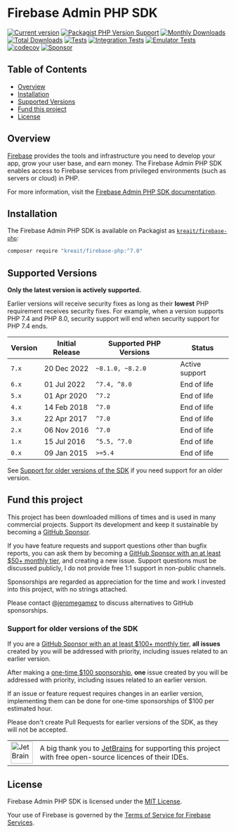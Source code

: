 # Firebase Admin PHP SDK

[![Current version](https://img.shields.io/packagist/v/kreait/firebase-php.svg?logo=composer)](https://packagist.org/packages/kreait/firebase-php)
[![Packagist PHP Version Support](https://img.shields.io/packagist/php-v/kreait/firebase-php)](https://packagist.org/packages/kreait/firebase-php)
[![Monthly Downloads](https://img.shields.io/packagist/dm/kreait/firebase-php.svg)](https://packagist.org/packages/kreait/firebase-php/stats)
[![Total Downloads](https://img.shields.io/packagist/dt/kreait/firebase-php.svg)](https://packagist.org/packages/kreait/firebase-php/stats)
[![Tests](https://github.com/kreait/firebase-php/actions/workflows/tests.yml/badge.svg)](https://github.com/kreait/firebase-php/actions/workflows/tests.yml)
[![Integration Tests](https://github.com/kreait/firebase-php/actions/workflows/integration-tests.yml/badge.svg)](https://github.com/kreait/firebase-php/actions/workflows/integration-tests.yml)
[![Emulator Tests](https://github.com/kreait/firebase-php/actions/workflows/emulator-tests.yml/badge.svg)](https://github.com/kreait/firebase-php/actions/workflows/emulator-tests.yml)
[![codecov](https://codecov.io/gh/kreait/firebase-php/branch/main/graph/badge.svg)](https://codecov.io/gh/kreait/firebase-php)
[![Sponsor](https://img.shields.io/static/v1?logo=GitHub&label=Sponsor&message=%E2%9D%A4&color=ff69b4)](https://github.com/sponsors/jeromegamez)

## Table of Contents

- [Overview](#overview)
- [Installation](#installation)
- [Supported Versions](#supported-versions)
- [Fund this project](#fund-this-project)
- [License](#license)

## Overview

[Firebase](https://firebase.google.com/) provides the tools and infrastructure you need to develop your app, grow your user base, and earn money. The Firebase Admin PHP SDK enables access to Firebase services from privileged environments (such as servers or cloud) in PHP.

For more information, visit the [Firebase Admin PHP SDK documentation](https://firebase-php.readthedocs.io/).


## Installation

The Firebase Admin PHP SDK is available on Packagist as [`kreait/firebase-php`](https://packagist.org/packages/kreait/firebase-php):

```bash
composer require "kreait/firebase-php:^7.0" 
```

## Supported Versions

**Only the latest version is actively supported.**

Earlier versions will receive security fixes as long as their **lowest** PHP requirement receives security fixes. For
example, when a version supports PHP 7.4 and PHP 8.0, security support will end when security support for PHP 7.4 ends.

| Version | Initial Release | Supported PHP Versions | Status                                 |
|---------|-----------------|------------------------|----------------------------------------|
| `7.x`   | 20 Dec 2022     | `~8.1.0, ~8.2.0`       | Active support                         |
| `6.x`   | 01 Jul 2022     | `^7.4, ^8.0`           | End of life                            |
| `5.x`   | 01 Apr 2020     | `^7.2`                 | End of life                            |
| `4.x`   | 14 Feb 2018     | `^7.0`                 | End of life                            |
| `3.x`   | 22 Apr 2017     | `^7.0`                 | End of life                            |
| `2.x`   | 06 Nov 2016     | `^7.0`                 | End of life                            |
| `1.x`   | 15 Jul 2016     | `^5.5, ^7.0`           | End of life                            |
| `0.x`   | 09 Jan 2015     | `>=5.4`                | End of life                            |

See [Support for older versions of the SDK](#support-for-older-versions-of-the-sdk) if you need support for an older version.

## Fund this project

This project has been downloaded millions of times and is used in many commercial projects. Support its development
and keep it sustainable by becoming a [GitHub Sponsor](https://github.com/sponsors/jeromegamez).

If you have feature requests and support questions other than bugfix reports, you can ask them by becoming a 
[GitHub Sponsor with an at least $50+ monthly tier](https://github.com/sponsors/jeromegamez?frequency=recurring),
and creating a new issue. Support questions must be discussed publicly, I do not provide free 1:1 support in non-public
channels.

Sponsorships are regarded as appreciation for the time and work I invested into this project, with no strings attached. 

Please contact [@jeromegamez](https://github.com/jeromegamez) to discuss alternatives to GitHub sponsorships.

### Support for older versions of the SDK

If you are a [GitHub Sponsor with an at least $100+ monthly tier](https://github.com/sponsors/jeromegamez?frequency=recurring),
**all issues** created by you will be addressed with priority, including issues related to an earlier version.

After making a [one-time $100 sponsorship](https://github.com/sponsors/jeromegamez?frequency=one-time),
**one** issue created by you will be addressed with priority, including issues related to an earlier version.

If an issue or feature request requires changes in an earlier version, implementing them can be done for one-time
sponsorships of $100 per estimated hour.

Please don't create Pull Requests for earlier versions of the SDK, as they will not be accepted.

<table>
    <body>
        <tr>
            <td><img src="https://resources.jetbrains.com/storage/products/company/brand/logos/jb_beam.png" width="50" alt="JetBrains Logo"></td>
            <td>A big thank you to <a href="https://www.jetbrains.com">JetBrains</a> for supporting this project with free open-source licences of their IDEs.</td>
        </tr>
    </body>
</table>

## License

Firebase Admin PHP SDK is licensed under the [MIT License](LICENSE).

Your use of Firebase is governed by the [Terms of Service for Firebase Services](https://firebase.google.com/terms/).
